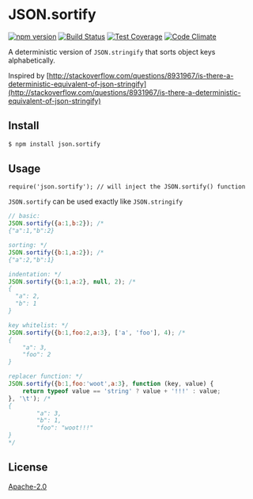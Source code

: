 JSON.sortify
=====
[![npm version](https://badge.fury.io/js/json.sortify.svg)](http://badge.fury.io/js/json.sortify)
[![Build Status](https://travis-ci.org/ThomasR/JSON.sortify.svg?branch=master)](https://travis-ci.org/ThomasR/JSON.sortify)
[![Test Coverage](https://codeclimate.com/github/ThomasR/JSON.sortify/badges/coverage.svg)](https://codeclimate.com/github/ThomasR/JSON.sortify)
[![Code Climate](https://codeclimate.com/github/ThomasR/JSON.sortify/badges/gpa.svg)](https://codeclimate.com/github/ThomasR/JSON.sortify)

A deterministic version of `JSON.stringify` that sorts object keys alphabetically.

Inspired by [http://stackoverflow.com/questions/8931967/is-there-a-deterministic-equivalent-of-json-stringify](http://stackoverflow.com/questions/8931967/is-there-a-deterministic-equivalent-of-json-stringify)

## Install

```bash
$ npm install json.sortify
```

## Usage
```
require('json.sortify'); // will inject the JSON.sortify() function
```


`JSON.sortify` can be used exactly like `JSON.stringify`

```js
// basic:
JSON.sortify({a:1,b:2}); /*
{"a":1,"b":2}

sorting: */
JSON.sortify({b:1,a:2}); /*
{"a":2,"b":1}

indentation: */
JSON.sortify({b:1,a:2}, null, 2); /*
{
  "a": 2,
  "b": 1
}

key whitelist: */
JSON.sortify({b:1,foo:2,a:3}, ['a', 'foo'], 4); /*
{
    "a": 3,
    "foo": 2
}

replacer function: */
JSON.sortify({b:1,foo:'woot',a:3}, function (key, value) {
    return typeof value == 'string' ? value + '!!!' : value;
}, '\t'); /*
{
        "a": 3,
        "b": 1,
        "foo": "woot!!!"
}
*/
```

## License

  [Apache-2.0](LICENSE)
